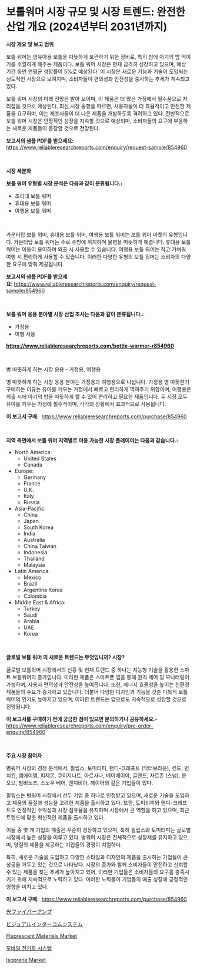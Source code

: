 <p><h1>보틀워머 시장 규모 및 시장 트렌드: 완전한 산업 개요 (2024년부터 2031년까지)</h1></p><p><strong>시장 개요 및 보고 범위</strong></p>
<p><p>보틀 워머는 영유아용 보틀을 따뜻하게 보관하기 위한 장비로, 특히 밤에 아기의 밥 먹이기를 수월하게 해주는 제품이다. 보틀 워머 시장은 현재 급격히 성장하고 있으며, 예상 기간 동안 연평균 성장률이 5%로 예상된다. 이 시장은 새로운 기능과 기술이 도입되는 선도적인 시장으로 보여지며, 소비자들이 편의성과 안전성을 중시하는 추세가 계속되고 있다.</p><p>보틀 워머 시장의 미래 전망은 밝아 보이며, 이 제품은 더 많은 가정에서 필수품으로 자리잡을 것으로 예상된다. 최신 시장 동향을 따르면, 사용자들이 더 효율적이고 안전한 제품을 요구하며, 이는 제조사들이 더 나은 제품을 개발하도록 격려하고 있다. 전반적으로 보틀 워머 시장은 안정적인 성장을 지속할 것으로 예상되며, 소비자들의 요구에 부응하는 새로운 제품들이 등장할 것으로 전망된다.</p></p>
<p><strong>보고서의 샘플 PDF를 받으세요:</strong> <a href="https://www.reliableresearchreports.com/enquiry/request-sample/854960">https://www.reliableresearchreports.com/enquiry/request-sample/854960</a></p>
<p>&nbsp;</p>
<p><strong>시장 세분화</strong></p>
<p><strong>보틀 워머 유형별 시장 분석은 다음과 같이 분류됩니다.:</strong></p>
<p><ul><li>조리대 보틀 워머</li><li>휴대용 보틀 워머</li><li>여행용 보틀 워머</li></ul></p>
<p>&nbsp;</p>
<p><p>카운터탑 보틀 워머, 휴대용 보틀 워머, 여행용 보틀 워머는 보틀 워머 마켓의 유형입니다. 카운터탑 보틀 워머는 주로 주방에 위치하며 물병을 따뜻하게 해줍니다. 휴대용 보틀 워머는 이동이 용이하며 외출 시 사용할 수 있습니다. 여행용 보틀 워머는 작고 가벼워 여행 시 편리하게 사용할 수 있습니다. 이러한 다양한 유형의 보틀 워머는 소비자의 다양한 요구에 맞춰 제공됩니다.</p></p>
<p><strong>보고서의 샘플 PDF를 받으세요:</strong>&nbsp;<a href="https://www.reliableresearchreports.com/enquiry/request-sample/854960">https://www.reliableresearchreports.com/enquiry/request-sample/854960</a></p>
<p>&nbsp;</p>
<p><strong> 보틀 워머 응용 분야별 시장 산업 조사는 다음과 같이 분류됩니다.:</strong></p>
<p><ul><li>가정용</li><li>여행 사용</li></ul></p>
<p><strong><a href="https://www.reliableresearchreports.com/bottle-warmer-r854960">https://www.reliableresearchreports.com/bottle-warmer-r854960</a></strong></p>
<p>&nbsp;</p>
<p><p>병 따뜻하게 하는 시장 응용 - 가정용, 여행용</p><p>병 따뜻하게 하는 시장 응용 분야는 가정용과 여행용으로 나뉩니다. 가정용 병 따뜻한기 구매하는 이유는 유아를 키우는 가정에서 빠르고 편리하게 먹여주기 위함이며, 여행용은 외출 시에 아기의 밥을 따뜻하게 할 수 있어 편리하고 필요한 제품입니다. 두 시장 모두 유아를 키우는 가정에 필수적이며, 각각의 상황에서 효과적으로 사용됩니다.</p></p>
<p><strong>이 보고서 구매:</strong>&nbsp; <a href="https://www.reliableresearchreports.com/purchase/854960">https://www.reliableresearchreports.com/purchase/854960</a></p>
<p>&nbsp;</p>
<p><strong>지역 측면에서 보틀 워머 지역별로 이용 가능한 시장 플레이어는 다음과 같습니다.:</strong></p>
<p><ul>
    <li>
        North America:
        <ul>
            <li>United States</li>
            <li>Canada</li>
        </ul>
    </li>
    <li>
        Europe:
        <ul>
            <li>Germany</li>
            <li>France</li>
            <li>U.K.</li>
            <li>Italy</li>
            <li>Russia</li>
        </ul>
    </li>
    <li>
        Asia-Pacific:
        <ul>
            <li>China</li>
            <li>Japan</li>
            <li>South Korea</li>
            <li>India</li>
            <li>Australia</li>
            <li>China Taiwan</li>
            <li>Indonesia</li>
            <li>Thailand</li>
            <li>Malaysia</li>
        </ul>
    </li>
    <li>
        Latin America:
        <ul>
            <li>Mexico</li>
            <li>Brazil</li>
            <li>Argentina Korea</li>
            <li>Colombia</li>
        </ul>
    </li>
    <li>
        Middle East & Africa:
        <ul>
            <li>Turkey</li>
            <li>Saudi</li>
            <li>Arabia</li>
            <li>UAE</li>
            <li>Korea</li>
        </ul>
    </li>
    </ul></p>
<p>&nbsp;</p>
<p><strong>글로벌 보틀 워머 의 새로운 트렌드는 무엇입니까? 시장?</strong></p>
<p><p>글로벌 보틀워머 시장에서의 신흥 및 현재 트렌드 중 하나는 지능형 기술을 활용한 스마트 보틀워머의 증가입니다. 이러한 제품은 스마트폰 앱을 통해 원격 제어 및 모니터링이 가능하며, 사용자 편의성과 안전성을 높여줍니다. 또한, 에너지 효율성을 높이는 친환경 제품들의 수요가 증가하고 있습니다. 더불어 다양한 디자인과 기능을 갖춘 다목적 보틀워머의 인기도 높아지고 있으며, 이러한 트렌드는 앞으로도 지속적으로 성장할 것으로 전망됩니다.</p></p>
<p><strong>이 보고서를 구매하기 전에 궁금한 점이 있으면 문의하거나 공유하세요.</strong>- <a href="https://www.reliableresearchreports.com/enquiry/pre-order-enquiry/854960">https://www.reliableresearchreports.com/enquiry/pre-order-enquiry/854960</a></p>
<p>&nbsp;</p>
<p><strong>주요 시장 참여자</strong></p>
<p><p>병워머 시장의 경쟁 분석에서, 필립스, 토미티피, 핸디-크래프트 (닥터브라운), 킨드, 먼치킨, 엠에이엠, 피제온, 쿠이지나트, 아르사나, 베이베이야, 글랜드, 자르존 (스냅), 분 오브, 밤비노즈, 스노우 베어, 엔지비아, 헤이어와 같은 기업들이 있다.</p><p>필립스는 병워머 시장에서 선두 기업 중 하나로 인정받고 있으며, 새로운 기술을 도입하고 제품의 품질과 성능을 고려한 제품을 출시하고 있다. 또한, 토미티피와 핸디-크래프트도 안정적인 수익성과 시장 점유율을 유지하며 시장에서 큰 역할을 하고 있으며, 최근 트렌드에 맞춘 혁신적인 제품을 출시하고 있다.</p><p>이들 중 몇 개 기업의 매출은 꾸준히 성장하고 있으며, 특히 필립스와 토미티피는 글로벌 시장에서 높은 성장을 이루고 있다. 병워머 시장은 전체적으로 성장세를 유지하고 있으며, 양질의 제품을 제공하는 기업들의 경쟁이 치열하다.</p><p>특히, 새로운 기술을 도입하고 다양한 스타일과 디자인의 제품을 출시하는 기업들이 큰 성공을 거두고 있는 것으로 나타났다. 시장의 증가와 함께 소비자들이 안전하고 신뢰할 수 있는 제품을 찾는 추세가 높아지고 있어, 이러한 기업들은 소비자들의 요구를 충족시키기 위해 지속적으로 노력하고 있다. 이러한 노력들이 기업들의 매출 성장에 긍정적인 영향을 미치고 있다.</p></p>
<p><strong>이 보고서 구매:</strong>&nbsp;&nbsp;<a href="https://www.reliableresearchreports.com/purchase/854960">https://www.reliableresearchreports.com/purchase/854960</a></p>
<p><p><a href="https://github.com/mohamedbakry57/Market-Research-Report-List-3/blob/main/912886017825.md">光ファイバーアンプ</a></p><p><a href="https://medium.com/@susanjprice2023/%E3%83%93%E3%82%B8%E3%83%A5%E3%82%A2%E3%83%AB%E3%82%A4%E3%83%B3%E3%82%BF%E3%83%BC%E3%82%B3%E3%83%A0%E3%82%B7%E3%82%B9%E3%83%86%E3%83%A0%E5%B8%82%E5%A0%B4%E8%A6%8F%E6%A8%A1-%E5%B8%82%E5%A0%B4%E5%B1%95%E6%9C%9B%E3%81%A8%E5%B8%82%E5%A0%B4%E4%BA%88%E6%B8%AC-2024%E5%B9%B4%E3%81%8B%E3%82%892031%E5%B9%B4%E3%81%BE%E3%81%A7-5de7f349a6cd">ビジュアルインターコムシステム</a></p><p><a href="https://www.linkedin.com/pulse/fluorescent-materials-market-dynamics-2024-2031-also-its-trends-tmhjf?trackingId=3mhbaWLtg3UV1ojZdEhxlQ%3D%3D">Fluorescent Materials Market</a></p><p><a href="https://medium.com/@cheddar67856/%ED%9C%B4%EB%8C%80%EC%9A%A9-%EC%A0%84%EA%B8%B0%ED%99%94-%EC%8B%9C%EC%8A%A4%ED%85%9C-%EC%8B%9C%EC%9E%A5-%EA%B7%9C%EB%AA%A8%EB%8A%94-%EA%B8%80%EB%A1%9C%EB%B2%8C-%EC%82%B0%EC%97%85%EC%97%90%EC%84%9C-%EC%B5%9C%EC%A0%81%EC%9D%98-%EB%A7%88%EC%BC%80%ED%8C%85-%EC%B1%84%EB%84%90%EC%9D%84-%EB%B3%B4%EC%97%AC%EC%A4%8D%EB%8B%88%EB%8B%A4-aa603ddcca65">모바일 전기화 시스템</a></p><p><a href="https://issuu.com/reportprime-2/docs/isoprene-market-size-2030.pptx">Isoprene Market</a></p></p>